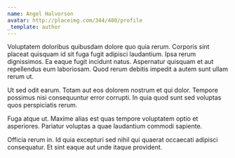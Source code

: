 ```yaml
---
name: Angel Halvorson
avatar: http://placeimg.com/344/480/profile
_template: author
---
```

Voluptatem doloribus quibusdam dolore quo quia rerum. Corporis sint placeat quisquam id sit fuga fugit adipisci laudantium. Ipsa rerum dignissimos. Ea eaque fugit incidunt natus. Aspernatur quisquam et aut repellendus eum laboriosam. Quod rerum debitis impedit a autem sunt ullam rerum ut.
  
Ut sed odit earum. Totam aut eos dolorem nostrum et qui dolor. Tempore possimus nisi consequuntur error corrupti. In quia quod sunt sed voluptas quos perspiciatis rerum.
  
Fuga atque ut. Maxime alias est quas tempore voluptatem optio et asperiores. Pariatur voluptas a quae laudantium commodi sapiente.
  
Officia rerum in. Id quia excepturi sed nihil qui quaerat occaecati adipisci consequatur. Et sint eaque aut unde itaque provident.

